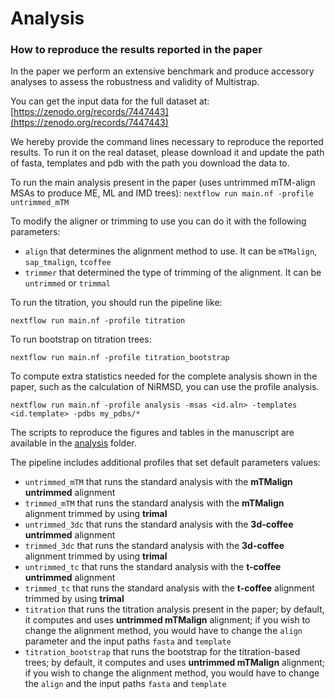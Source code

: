 # Analysis
### How to reproduce the results reported in the paper

In the paper we perform an extensive benchmark and produce accessory analyses to assess the robustness and validity of Multistrap. 

You can get the input data for the full dataset at: [https://zenodo.org/records/7447443](https://zenodo.org/records/7447443)

We hereby provide the command lines necessary to reproduce the reported results. To run it on the real dataset, please download it and update the path of fasta, templates and pdb with the path you download the data to. 

To run the main analysis present in the paper (uses untrimmed mTM-align MSAs to produce ME, ML and IMD trees):
```nextflow run main.nf -profile untrimmed_mTM```

To modify the aligner or trimming to use you can do it with the following parameters: 
  - `align` that determines the alignment method to use. It can be `mTMalign`, `sap_tmalign`, `tcoffee`
  - `trimmer` that determined the type of trimming of the alignment. It can be `untrimmed` or `trimmal`

To run the titration, you should run the pipeline like:

```nextflow run main.nf -profile titration```

To run bootstrap on titration trees:

```nextflow run main.nf -profile titration_bootstrap```

To compute extra statistics needed for the complete analysis shown in the paper, such as the calculation of NiRMSD, you can use the profile analysis.

```nextflow run main.nf -profile analysis -msas <id.aln> -templates <id.template> -pdbs my_pdbs/*```

The scripts to reproduce the figures and tables in the manuscript are available in the [analysis](https://github.com/l-mansouri/Phylo-IMD/tree/main/analysis) folder. 

The pipeline includes additional profiles that set default parameters values: 
- `untrimmed_mTM` that runs the standard analysis with the **mTMalign untrimmed** alignment
- `trimmed_mTM` that runs the standard analysis with the **mTMalign** alignment trimmed by using **trimal**
- `untrimmed_3dc` that runs the standard analysis with the **3d-coffee untrimmed** alignment
- `trimmed_3dc` that runs the standard analysis with the **3d-coffee** alignment trimmed by using **trimal**
- `untrimmed_tc` that runs the standard analysis with the **t-coffee untrimmed** alignment
- `trimmed_tc` that runs the standard analysis with the **t-coffee** alignment trimmed by using **trimal**
- `titration` that runs the titration analysis present in the paper; by default, it computes and uses **untrimmed mTMalign** alignment; if you wish to change the alignment method, you would have to change the `align` parameter and the input paths `fasta` and `template`
- `titration_bootstrap` that runs the bootstrap for the titration-based trees; by default, it computes and uses **untrimmed mTMalign** alignment; if you wish to change the alignment method, you would have to change the `align` and the input paths `fasta` and `template`

